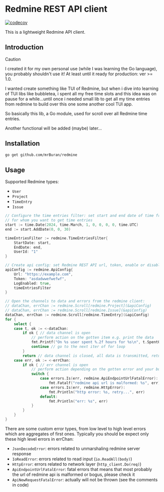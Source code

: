 # Redmine REST API client
[![codecov](https://codecov.io/github/mrBuran/redmine/graph/badge.svg?token=NNJYP8B5V8)](https://codecov.io/github/mrBuran/redmine)

This is a lightweight Redmine API client.

## Introduction

> [!CAUTION]
> I created it for my own personal use (while I was learning the Go language),
> you probably shouldn't use it! At least until it ready for production: ver >= 1.0.

I wanted create something like TUI of Redmine, but when i dive into learning of TUI libs like bubbletea, i spent all my free time slots and this idea was on pause for a while...until once i needed
small lib to get all my time entries from redmine to build over this one some another cool TUI app.

So basically this lib, a Go module, used for scroll over all Redmine time entries.

Another functional will be added (maybe) later...

## Installation

```sh
go get github.com/mrBuran/redmine
```

## Usage

Supported Redmine types:
- `User`
- `Project`
- `TimeEntry`
- `Issue`

```go
// Configure the time entries filter: set start and end date of time frame and user id
// for whom you want to get time entries
start := time.Date(2024, time.March, 1, 0, 0, 0, 0, time.UTC)
end := start.AddDate(0, 0, 30)

timeEntriesFilter := redmine.TimeEntriesFilter{
    StartDate: start,
    EndDate: end,
    UserId: "1"
}

// Create api config: set Redmine REST API url, token, enable or disable logging
apiConfig := redmine.ApiConfig{
    Url: "https://example.com",
    Token: "asdadwwefwefwf",
    LogEnabled: true,
    timeEntriesFilter
}

// Open the channels to data and errors from the redmine client:
// dataChan, errChan := redmine.Scroll[redmine.Project](&apiConfig)
// dataChan, errChan := redmine.Scroll[redmine.Issue](&apiConfig)
dataChan, errChan := redmine.Scroll[redmine.TimeEntry](&apiConfig)
for {
    select {
    case t, ok := <-dataChan:
        if ok { // data channel is open
            // perform action on the gotten item e.g. print the data
            fmt.Printf("On %s user spent %.2f hours for %s\n", t.SpentOn, t.Hours, t.Comment)
            continue // go to the next iter of for loop
        }
        return // data channel is closed, all data is transmitted, return to the main loop
    case err, ok := <-errChan:
        if ok { // err channel is open
            // perform action depending on the gotten error and your business logic
            switch {
                case errors.Is(err, redmine.ApiEndpointUrlFatalError):
                    fmt.Fatalf("redmine api url is malformed: %s", err)
                case errors.Is(err, redmine.HttpError):
                    fmt.Println("http error: %s, retry...", err)
                default:
                    fmt.Println("err: %s", err)
            }
        }
    }
}
```

There are some custom error types, from low level to high level errors which are aggregates of first ones. Typically you should be expect only these high level errors in errChan:
- `JsonDecodeError`: errors related to unmarshaling redmine server response
- `IoReadError`: errors related to read input (`io.ReadAll(body)`)
- `HttpError`: errors related to network layer (`http_client.Do(req)`)
- `ApiEndpointUrlFatalError`: fatal errors that means that most probably
  the url of redmine api is malformed or bogus, please check it
- `ApiNewRequestFatalError`: actually will not be thrown (see the comments in code)
